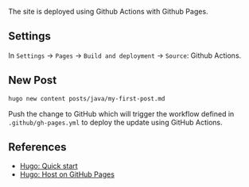 The site is deployed using Github Actions with Github Pages.

## Settings

In `Settings` -> `Pages` -> `Build and deployment` -> `Source`: Github Actions.

## New Post

```bash
hugo new content posts/java/my-first-post.md
```

Push the change to GitHub which will trigger the workflow defined in `.github/gh-pages.yml` to deploy the update using GitHub Actions.

## References

- [Hugo: Quick start](https://gohugo.io/getting-started/quick-start/)
- [Hugo: Host on GitHub Pages](https://gohugo.io/hosting-and-deployment/hosting-on-github/)

